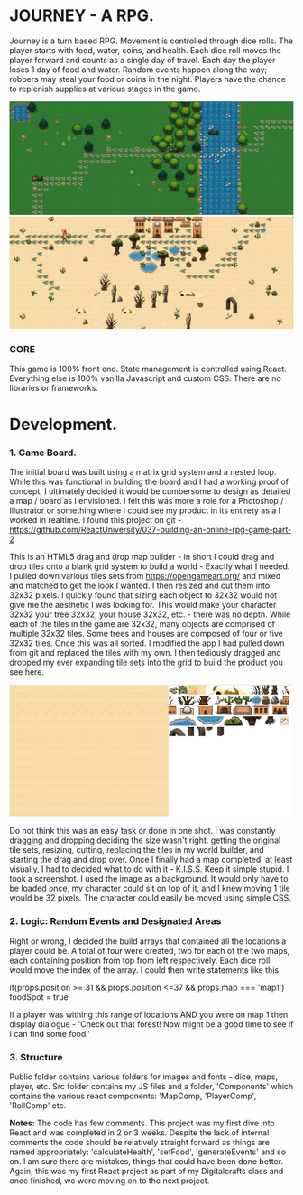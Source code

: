 # JOURNEY -  A RPG. 
Journey is a turn based RPG. Movement is controlled through dice rolls. The player starts with food,
water, coins, and health. Each dice roll moves the player forward and counts as a single day of travel. 
Each day the player loses 1 day of food and water. Random events happen along the way; 
robbers may steal your food or coins in the night. Players have the chance to replenish supplies at various stages in the game.

<img src="read_me_images/map1.png" width="600">  <img src="read_me_images/map2.png" width="600"> 

### CORE
This game is 100% front end. State management is controlled using React. Everything else is 100% vanilla Javascript and custom CSS. There are no libraries or frameworks. 

# Development. 
### 1.  Game Board. 

  The initial board was built using a matrix grid system and a nested loop. While this was functional in building the board and I had a working proof of concept, I ultimately decided it would be cumbersome to design as detailed a map / board as I envisioned. I felt this was more a role for a Photoshop / Illustrator or something where I could see my product in its entirety as a I worked in realtime. I found this project on git - https://github.com/ReactUniversity/037-building-an-online-rpg-game-part-2
  
  This is an HTML5 drag and drop map builder - in short I could drag and drop tiles onto a blank grid system to build a world - Exactly what I needed. I pulled down various tiles sets from https://opengameart.org/ and mixed and matched to get the look I wanted. I then resized and cut them into 32x32 pixels. I quickly found that sizing each object to 32x32 would not give me the aesthetic I was looking for. This would make your character 32x32 your tree 32x32, your house 32x32, etc. - there was no depth. While each of the tiles in the game are 32x32, many objects are comprised of multiple 32x32 tiles. Some trees and houses are composed of four or five 32x32 tiles. Once this was all sorted. I modified the app I had pulled down from git and replaced the tiles with my own. I then tediously dragged and dropped my ever expanding tile sets into the grid to build the product you see here. 

<img src="read_me_images/builder.png" width="600"> 

Do not think this was an easy task or done in one shot. I was constantly dragging and dropping deciding the size wasn't right. getting the original tile sets, resizing, cutting, replacing the tiles in my world builder, and starting the drag and drop over. 
  Once I finally had a map completed, at least visually, I had to decided what to do with it - K.I.S.S. Keep it simple stupid. I took a screenshot. I used the image as a background. It would only have to be loaded once, my character could sit on top of it, and I knew moving 1 tile would be 32 pixels. The character could easily be moved using simple CSS.
  
### 2. Logic: Random Events and Designated Areas

Right or wrong, I decided the build arrays that contained all the locations a player could be. A total of four were created, two for each of the two maps, each containing position from top from left respectively. Each dice roll would move the index of the array. I could then write statements like this

if(props.position >= 31 && props.position <=37 && props.map === 'map1') foodSpot = true

If  a player was withing this range of locations AND you were on map 1 then display dialogue - 'Check out that forest! Now might be a good time to see if I can find some food.'

### 3. Structure

Public folder contains various folders for images and fonts - dice, maps, player, etc.
Src folder contains my JS files and a folder, 'Components' which contains the various react components: 'MapComp, 'PlayerComp', 'RollComp' etc.

**Notes:**
The code has few comments. This project was my first dive into React and was completed in 2 or 3 weeks. Despite the lack of internal comments the code should be relatively straight forward as things are named appropriately: 'calculateHealth', 'setFood', 'generateEvents' and so on. I am sure there are mistakes, things that could have been done better. Again, this was my first React project as part of my Digitalcrafts class and once finished, we were moving on to the next project.







